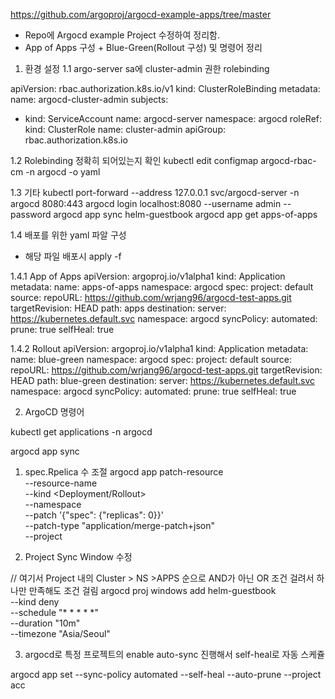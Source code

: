 https://github.com/argoproj/argocd-example-apps/tree/master

- Repo에 Argocd example Project 수정하여 정리함.
- App of Apps 구성 + Blue-Green(Rollout 구성) 및 명령어 정리

1. 환경 설정
1.1 argo-server sa에 cluster-admin 권한 rolebinding

apiVersion: rbac.authorization.k8s.io/v1
kind: ClusterRoleBinding
metadata:
  name: argocd-cluster-admin
subjects:
- kind: ServiceAccount
  name: argocd-server
  namespace: argocd
roleRef:
  kind: ClusterRole
  name: cluster-admin
  apiGroup: rbac.authorization.k8s.io

1.2 Rolebinding 정확히 되어있는지 확인
kubectl edit configmap argocd-rbac-cm -n argocd -o yaml

1.3 기타 
kubectl port-forward --address 127.0.0.1 svc/argocd-server -n argocd 8080:443
argocd login localhost:8080 --username admin --password
argocd app sync helm-guestbook
argocd app get apps-of-apps

1.4 배포를 위한 yaml 파알 구성
- 해당 파일 배포시 apply -f 

1.4.1 App of Apps
apiVersion: argoproj.io/v1alpha1
kind: Application
metadata:
  name: apps-of-apps
  namespace: argocd
spec:
  project: default
  source:
    repoURL: https://github.com/wrjang96/argocd-test-apps.git
    targetRevision: HEAD
    path: apps
  destination:
    server: https://kubernetes.default.svc
    namespace: argocd
  syncPolicy:
    automated:
      prune: true
      selfHeal: true

1.4.2 Rollout
apiVersion: argoproj.io/v1alpha1
kind: Application
metadata:
  name: blue-green
  namespace: argocd
spec:
  project: default
  source:
    repoURL: https://github.com/wrjang96/argocd-test-apps.git
    targetRevision: HEAD
    path: blue-green
  destination:
    server: https://kubernetes.default.svc
    namespace: argocd
  syncPolicy:
    automated:
      prune: true
      selfHeal: true


2. ArgoCD 명령어

kubectl get applications -n argocd

argocd app sync <application-name>

1. spec.Rpelica 수 조절
argocd app patch-resource <application-name> \
  --resource-name <resource-name> \
  --kind <Deployment/Rollout> \
  --namespace <ns> \
  --patch '{"spec": {"replicas": 0}}' \
  --patch-type "application/merge-patch+json" \
  --project <argocd-project>

2. Project Sync Window 수정

// 여기서 Project 내의 Cluster > NS >APPS 순으로 AND가 아닌 OR 조건 걸려서 하나만 만족해도 조건 걸림
argocd proj windows add helm-guestbook \
  --kind deny \
  --schedule "* * * * *" \
  --duration "10m" \
  --timezone "Asia/Seoul"

3. argocd로 특정 프로젝트의  enable auto-sync 진행해서 self-heal로 자동 스케쥴

argocd app set <application-name>
  --sync-policy automated
  --self-heal
  --auto-prune
  --project acc 

